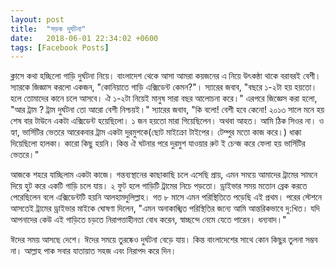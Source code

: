 ```yaml
---
layout: post
title:  "সড়ক দুর্ঘটনা"
date:   2018-06-01 22:34:02 +0600
tags: [Facebook Posts]
---
```

ক্লাসে কথা হচ্ছিলো গাড়ি দুর্ঘটনা নিয়ে। বাংলাদেশ থেকে আসা আমরা কয়জনের এ নিয়ে উৎকন্ঠা থাকে বরাবরই বেশী। স্যারকে জিজ্ঞাস করলো একজন, "কোনিয়াতে গাড়ি এক্সিডেন্ট কেমন?"। স্যারের জবাব, "বছরে ১-২টা হয় হয়তো। হলে তোমাদের কানে চলে আসবে। ঐ ১-২টা নিয়েই মানুষ সারা বছর আলোচনা করে।"
এরপরে জিজ্ঞেস করা হলো, "আর ট্রাম ? ট্রাম দুর্ঘটনা তো আরো বেশী নিশ্চয়ই।" স্যারের জবাব, "কি বলো! বেশী হবে কেনো! ২০১৩ সালে মনে হয় শেষ বার টাউনে একটা এক্সিডেন্ট হয়েছিলো। ১ জন হয়তো মারা গিয়েছিলেন। অথবা আহত। আমি ঠিক সিওর না। ও হ্যা, ভার্সিটির ভেতরে আরেকবার ট্রাম একটা দুরমুশকে(ছোট মাইক্রো টাইপের। টেম্পুর মতো কাজ করে।) ধাক্কা দিয়েছিলো হালকা। কারো কিছু হয়নি। কিন্ত ঐ ঘটনার পরে দুরমুশ যাওয়ার রুট ই চেন্জ করে ফেলা হয় ভার্সিটির ভেতরে।"

আজকে শহরে যাচ্ছিলাম একটা কাজে। গন্তব্যস্থানের কাছাকাছি চলে এসেছি প্রায়, এমন সময়ে আমাদের ট্রামের সামনে দিয়ে হুট করে একটি গাড়ি চলে যায়। ২ ফুট হলে গাড়িটি ট্রামের নিচে পড়তো। ড্রাইভার সময় মতোন ব্রেক করতে পেরেছিলেন বলে এক্সিডেন্টটি হয়নি আলহামদুলিল্লাহ। গত ৮ মাসে এমন পরিস্থিতিতে পড়েছি এই প্রথম। পরের স্টেশনে আসতেই ট্রামের ড্রাইভার মাইকে ঘোষণা দিলেন, "এমন অনাকাঙ্খিত পরিস্থিতির জন্যে আমি আন্তরিকভাবে দু:খিত। যদি আপনাদের কেউ এই গাড়িতে চড়তে নিরাপত্তাহীনতা বোধ করেন, স্বাচ্ছন্দে নেমে যেতে পারেন। ধন্যবাদ।"

ঈদের সময় আসছে দেশে। ঈদের সময়ে তুরষ্কেও দুর্ঘটনা বেড়ে যায়। কিন্ত বাংলাদেশের সাথে কোন কিছুর তুলনা সম্ভব না। আল্লাহ পাক সবার যাতায়াত সহজ এবং নিরাপদ করে দিন।